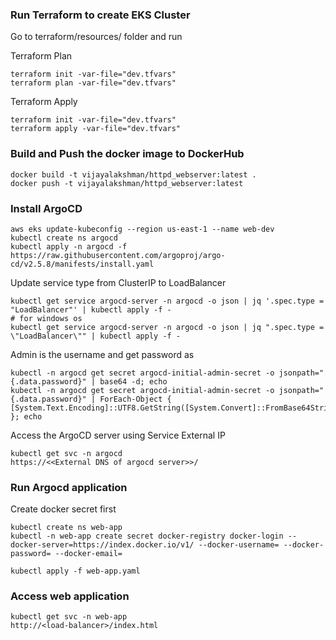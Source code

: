 ### Run Terraform to create EKS Cluster

Go to terraform/resources/ folder and run 

Terraform Plan
```
terraform init -var-file="dev.tfvars"
terraform plan -var-file="dev.tfvars"
```

Terraform Apply
```
terraform init -var-file="dev.tfvars"
terraform apply -var-file="dev.tfvars"
```

### Build and Push the docker image to DockerHub

```
docker build -t vijayalakshman/httpd_webserver:latest .
docker push -t vijayalakshman/httpd_webserver:latest
```

### Install ArgoCD 

```
aws eks update-kubeconfig --region us-east-1 --name web-dev
kubectl create ns argocd
kubectl apply -n argocd -f https://raw.githubusercontent.com/argoproj/argo-cd/v2.5.8/manifests/install.yaml
```

Update service type from ClusterIP to LoadBalancer
```
kubectl get service argocd-server -n argocd -o json | jq '.spec.type = "LoadBalancer"' | kubectl apply -f -
# for windows os
kubectl get service argocd-server -n argocd -o json | jq ".spec.type = \"LoadBalancer\"" | kubectl apply -f -
```

Admin is the username and get password as
```
kubectl -n argocd get secret argocd-initial-admin-secret -o jsonpath="{.data.password}" | base64 -d; echo
kubectl -n argocd get secret argocd-initial-admin-secret -o jsonpath="{.data.password}" | ForEach-Object { [System.Text.Encoding]::UTF8.GetString([System.Convert]::FromBase64String($_)) }; echo
```

Access the ArgoCD server using Service External IP
```
kubectl get svc -n argocd
https://<<External DNS of argocd server>>/
```

### Run Argocd application

Create docker secret first 

```
kubectl create ns web-app
kubectl -n web-app create secret docker-registry docker-login --docker-server=https://index.docker.io/v1/ --docker-username= --docker-password= --docker-email=
```

```
kubectl apply -f web-app.yaml
```

### Access web application 

```
kubectl get svc -n web-app
http://<load-balancer>/index.html
```